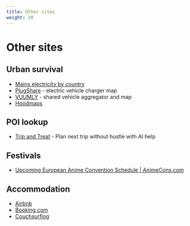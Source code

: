 ```yaml
---
title: Other sites
weight: 20
---
```


# Other sites

## Urban survival
- [Mains electricity by country](https://en.wikipedia.org/wiki/Mains_electricity_by_country)
- [PlugShare](https://www.plugshare.com) - electric vehicle charger map
- [VUUMLY](https://vuumly.com/demo/) - shared vehicle aggregator and map
- [Hoodmaps](https://hoodmaps.com/)

## POI lookup
- [Trip and Treat](https://www.tripandtreat.com) - Plan next trip without hustle with AI help

## Festivals
- [Upcoming European Anime Convention Schedule | AnimeCons.com](https://animecons.com/events/schedule.php?loc=eu)

## Accommodation
- [Airbnb](https://www.airbnb.com)
- [Booking.com](https://www.booking.com)
- [Couchsurfing](https://www.couchsurfing.com)

